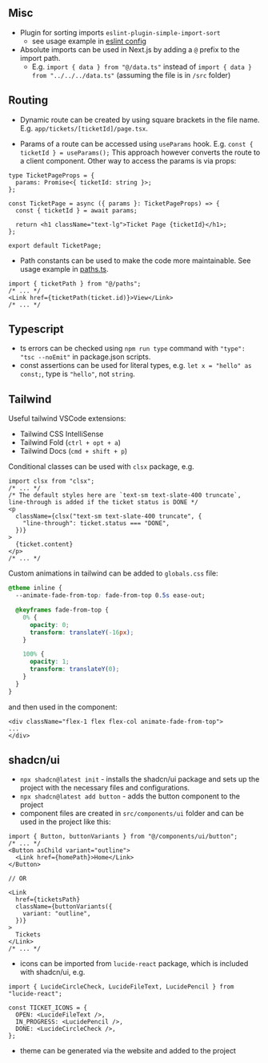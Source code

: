 ## Misc

- Plugin for sorting imports `eslint-plugin-simple-import-sort`
  - see usage example in [eslint config](./the-road-to-next-app/eslint.config.mjs)
- Absolute imports can be used in Next.js by adding a `@` prefix to the import path.
  - E.g. `import { data } from "@/data.ts"` instead of `import { data } from "../../../data.ts"` (assuming the file is in `/src` folder)


## Routing
- Dynamic route can be created by using square brackets in the file name. E.g. `app/tickets/[ticketId]/page.tsx`.

- Params of a route can be accessed using `useParams` hook. E.g. `const { ticketId } = useParams();` This approach however converts the route to a client component. Other way to access the params is via props:
```tsx
type TicketPageProps = {
  params: Promise<{ ticketId: string }>;
};

const TicketPage = async ({ params }: TicketPageProps) => {
  const { ticketId } = await params;

  return <h1 className="text-lg">Ticket Page {ticketId}</h1>;
};

export default TicketPage;
```

- Path constants can be used to make the code more maintainable. See usage example in [paths.ts](./the-road-to-next-app/src/paths.ts).
```tsx
import { ticketPath } from "@/paths";
/* ... */
<Link href={ticketPath(ticket.id)}>View</Link>
/* ... */
```

## Typescript
- ts errors can be checked using `npm run type` command with `"type": "tsc --noEmit"` in package.json scripts.
- const assertions can be used for literal types, e.g. `let x = "hello" as const;`, type is `"hello"`, not `string`.

## Tailwind
Useful tailwind VSCode extensions:
- Tailwind CSS IntelliSense
- Tailwind Fold (`ctrl + opt + a`)
- Tailwind Docs (`cmd + shift + p`)

Conditional classes can be used with `clsx` package, e.g.
```tsx
import clsx from "clsx";
/* ... */
/* The default styles here are `text-sm text-slate-400 truncate`, line-through is added if the ticket status is DONE */
<p
  className={clsx("text-sm text-slate-400 truncate", {
    "line-through": ticket.status === "DONE",
  })}
>
  {ticket.content}
</p>
/* ... */
```

Custom animations in tailwind can be added to `globals.css` file:
```css
@theme inline {
  --animate-fade-from-top: fade-from-top 0.5s ease-out;

  @keyframes fade-from-top {
    0% {
      opacity: 0;
      transform: translateY(-16px);
    }

    100% {
      opacity: 1;
      transform: translateY(0);
    }
  }
}
```
and then used in the component:
```tsx
<div className="flex-1 flex flex-col animate-fade-from-top">
...
</div>
```

## shadcn/ui

- `npx shadcn@latest init` - installs the shadcn/ui package and sets up the project with the necessary files and configurations.
- `npx shadcn@latest add button` - adds the button component to the project
- component files are created in `src/components/ui` folder and can be used in the project like this:
```tsx
import { Button, buttonVariants } from "@/components/ui/button";
/* ... */
<Button asChild variant="outline">
  <Link href={homePath}>Home</Link>
</Button>

// OR

<Link
  href={ticketsPath}
  className={buttonVariants({
    variant: "outline",
  })}
>
  Tickets
</Link>
/* ... */
```
- icons can be imported from `lucide-react` package, which is included with shadcn/ui, e.g.
```tsx
import { LucideCircleCheck, LucideFileText, LucidePencil } from "lucide-react";

const TICKET_ICONS = {
  OPEN: <LucideFileText />,
  IN_PROGRESS: <LucidePencil />,
  DONE: <LucideCircleCheck />,
};
```
- theme can be generated via the website and added to the project

